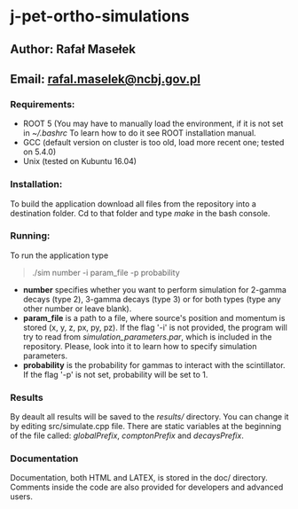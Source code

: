 # j-pet-ortho-simulations

## Author: Rafał Masełek
## Email: rafal.maselek@ncbj.gov.pl

### Requirements:
+ ROOT 5 (You may have to manually load the environment, if it is not set in *~/.bashrc* To learn how to do it see ROOT installation manual.
+ GCC (default version on cluster is too old, load more recent one; tested on 5.4.0)
+ Unix (tested on Kubuntu 16.04)

### Installation:
To build the application download all files from the repository into a destination folder. Cd to that folder
and type *make* in the bash console.

### Running:
To run the application type 
>./sim number -i param_file -p probability
+ **number** specifies whether you want to perform simulation for 2-gamma decays (type 2), 3-gamma 
decays (type 3) or for both types (type any other number or leave blank).
+ **param_file** is a path to a file, where source's position and momentum is stored (x, y, z, px, py, pz). If the flag '-i'  is not provided, the program will try to read
from *simulation_parameters.par*, which is included in the repository. Please, look into it to learn how to specify simulation parameters.
+ **probability** is the probability for gammas to interact with the scintillator. If the flag '-p' is not set, probability will be set to 1.

### Results 
By deault all results will be saved to the *results/* directory. You can change it by editing src/simulate.cpp file. There are static variables at the beginning of the file called:
_globalPrefix_, _comptonPrefix_ and _decaysPrefix_.

### Documentation
Documentation, both HTML and LATEX, is stored in the doc/ directory. Comments inside the code are also provided for developers and advanced users. 
